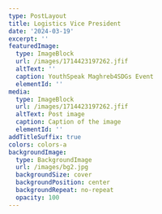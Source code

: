 ```yaml
---
type: PostLayout
title: Logistics Vice President
date: '2024-03-19'
excerpt: ''
featuredImage:
  type: ImageBlock
  url: /images/1714423197262.jfif
  altText: ''
  caption: YouthSpeak Maghreb4SDGs Event
  elementId: ''
media:
  type: ImageBlock
  url: /images/1714423197262.jfif
  altText: Post image
  caption: Caption of the image
  elementId: ''
addTitleSuffix: true
colors: colors-a
backgroundImage:
  type: BackgroundImage
  url: /images/bg2.jpg
  backgroundSize: cover
  backgroundPosition: center
  backgroundRepeat: no-repeat
  opacity: 100
---
```

